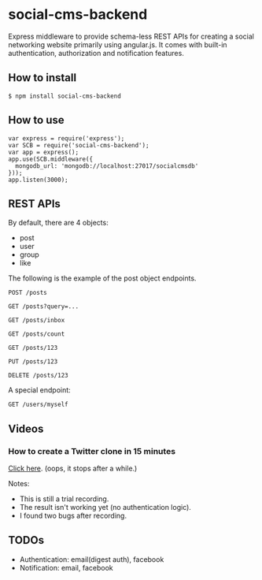 social-cms-backend
==================

Express middleware to provide schema-less REST APIs for creating a social networking website primarily using angular.js. It comes with built-in authentication, authorization and notification features.

How to install
--------------

    $ npm install social-cms-backend

How to use
----------

    var express = require('express');
    var SCB = require('social-cms-backend');
    var app = express();
    app.use(SCB.middleware({
      mongodb_url: 'mongodb://localhost:27017/socialcmsdb'
    }));
    app.listen(3000);

REST APIs
---------

By default, there are 4 objects:
* post
* user
* group
* like

The following is the example of the post object endpoints.

    POST /posts

    GET /posts?query=...

    GET /posts/inbox

    GET /posts/count

    GET /posts/123

    PUT /posts/123

    DELETE /posts/123

A special endpoint:

    GET /users/myself

Videos
------

### How to create a Twitter clone in 15 minutes

<a href="http://dai-shi.github.io/social-cms-backend/jsttyplay/ttyplay.html" target="_blank">Click here</a>. (oops, it stops after a while.)

Notes:
* This is still a trial recording.
* The result isn't working yet (no authentication logic).
* I found two bugs after recording.

TODOs
-----

* Authentication: email(digest auth), facebook
* Notification: email, facebook

